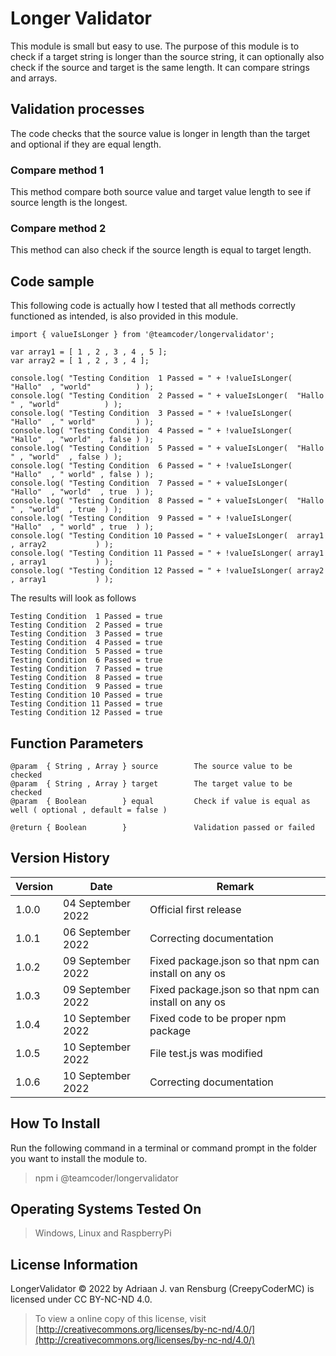 # Longer Validator
This module is small but easy to use. The purpose of this module is to check if a target string is longer than the source string, it can optionally also check if the source and target is the same length. It can compare strings and arrays.
## Validation processes
The code checks that the source value is longer in length than the target and optional if they are equal length.
### Compare method 1
This method compare both source value and target value length to see if source length is the longest.
### Compare method 2
This method can also check if the source length is equal to target length.
## Code sample
This following code is actually how I tested that all methods correctly functioned as intended, is also provided in this module.
```
import { valueIsLonger } from '@teamcoder/longervalidator';

var array1 = [ 1 , 2 , 3 , 4 , 5 ];
var array2 = [ 1 , 2 , 3 , 4 ];

console.log( "Testing Condition  1 Passed = " + !valueIsLonger( "Hallo"  , "world"          ) );
console.log( "Testing Condition  2 Passed = " + valueIsLonger(  "Hallo " , "world"          ) );
console.log( "Testing Condition  3 Passed = " + !valueIsLonger( "Hallo"  , " world"         ) );
console.log( "Testing Condition  4 Passed = " + !valueIsLonger( "Hallo"  , "world"  , false ) );
console.log( "Testing Condition  5 Passed = " + valueIsLonger(  "Hallo " , "world"  , false ) );
console.log( "Testing Condition  6 Passed = " + !valueIsLonger( "Hallo"  , " world" , false ) );
console.log( "Testing Condition  7 Passed = " + valueIsLonger(  "Hallo"  , "world"  , true  ) );
console.log( "Testing Condition  8 Passed = " + valueIsLonger(  "Hallo " , "world"  , true  ) );
console.log( "Testing Condition  9 Passed = " + !valueIsLonger( "Hallo"  , " world" , true  ) );
console.log( "Testing Condition 10 Passed = " + valueIsLonger(  array1   , array2           ) );
console.log( "Testing Condition 11 Passed = " + !valueIsLonger( array1   , array1           ) );
console.log( "Testing Condition 12 Passed = " + !valueIsLonger( array2   , array1           ) );
```
The results will look as follows
```
Testing Condition  1 Passed = true
Testing Condition  2 Passed = true
Testing Condition  3 Passed = true
Testing Condition  4 Passed = true
Testing Condition  5 Passed = true
Testing Condition  6 Passed = true
Testing Condition  7 Passed = true
Testing Condition  8 Passed = true
Testing Condition  9 Passed = true
Testing Condition 10 Passed = true
Testing Condition 11 Passed = true
Testing Condition 12 Passed = true
```
## Function Parameters
```
@param  { String , Array } source        The source value to be checked
@param  { String , Array } target        The target value to be checked
@param  { Boolean        } equal         Check if value is equal as well ( optional , default = false )

@return { Boolean        }               Validation passed or failed
```
## Version History
| Version  | Date                   | Remark                                                |
|----------|------------------------|-------------------------------------------------------|
| 1.0.0    | 04 September 2022      | Official first release                                |
| 1.0.1    | 06 September 2022      | Correcting documentation                              |
| 1.0.2    | 09 September 2022      | Fixed package.json so that npm can install on any os  |
| 1.0.3    | 09 September 2022      | Fixed package.json so that npm can install on any os  |
| 1.0.4    | 10 September 2022      | Fixed code to be proper npm package                   |
| 1.0.5    | 10 September 2022      | File test.js was modified                             |
| 1.0.6    | 10 September 2022      | Correcting documentation                              |
## How To Install
Run the following command in a terminal or command prompt in the folder you want to install the module to.
> npm i @teamcoder/longervalidator
## Operating Systems Tested On
>Windows, Linux and RaspberryPi
## License Information
LongerValidator © 2022 by Adriaan J. van Rensburg (CreepyCoderMC) is licensed under CC BY-NC-ND 4.0.
> To view a online copy of this license, visit [http://creativecommons.org/licenses/by-nc-nd/4.0/](http://creativecommons.org/licenses/by-nc-nd/4.0/)